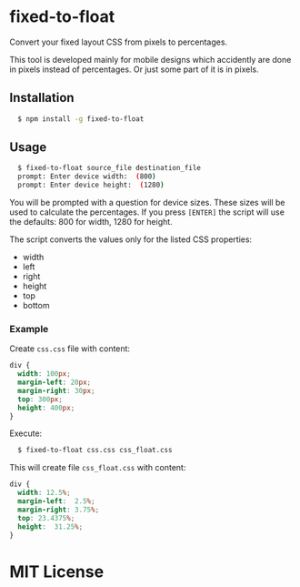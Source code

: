 # fixed-to-float
Convert your fixed layout CSS from pixels to percentages.

This tool is developed mainly for mobile designs which accidently are done in pixels instead of percentages. Or just some part of it is in pixels.

## Installation
```bash
  $ npm install -g fixed-to-float
```

## Usage
```bash
  $ fixed-to-float source_file destination_file
  prompt: Enter device width:  (800) 
  prompt: Enter device height:  (1280)
```

You will be prompted with a question for device sizes. These sizes will be used to calculate the percentages. If you press `[ENTER]` the script will use the defaults: 800 for width, 1280 for height.

The script converts the values only for the listed CSS properties:
* width
* left
* right
* height
* top
* bottom

### Example
Create `css.css` file with content:
```css
div {
  width: 100px;
  margin-left: 20px;
  margin-right: 30px;
  top: 300px;
  height: 400px;
}
```
Execute:
```bash
  $ fixed-to-float css.css css_float.css
```
This will create file `css_float.css` with content:
```css
div {
  width: 12.5%;
  margin-left:  2.5%;
  margin-right: 3.75%;
  top: 23.4375%;
  height:  31.25%;
}
```

# MIT License